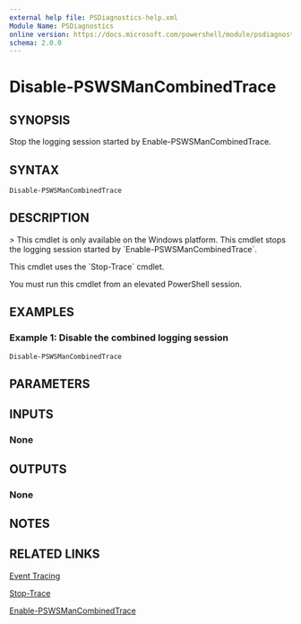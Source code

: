 ```yaml
---
external help file: PSDiagnostics-help.xml
Module Name: PSDiagnostics
online version: https://docs.microsoft.com/powershell/module/psdiagnostics/disable-pswsmancombinedtrace?view=powershell-7.1&WT.mc_id=ps-gethelp
schema: 2.0.0
---
```


# Disable-PSWSManCombinedTrace

## SYNOPSIS
Stop the logging session started by Enable-PSWSManCombinedTrace.

## SYNTAX

```
Disable-PSWSManCombinedTrace
```

## DESCRIPTION
\> This cmdlet is only available on the Windows platform.
This cmdlet stops the logging session started by \`Enable-PSWSManCombinedTrace\`.

This cmdlet uses the \`Stop-Trace\` cmdlet.

You must run this cmdlet from an elevated PowerShell session.

## EXAMPLES

### Example 1: Disable the combined logging session
```
Disable-PSWSManCombinedTrace
```

## PARAMETERS

## INPUTS

### None
## OUTPUTS

### None
## NOTES

## RELATED LINKS

[Event Tracing]()

[Stop-Trace]()

[Enable-PSWSManCombinedTrace]()


